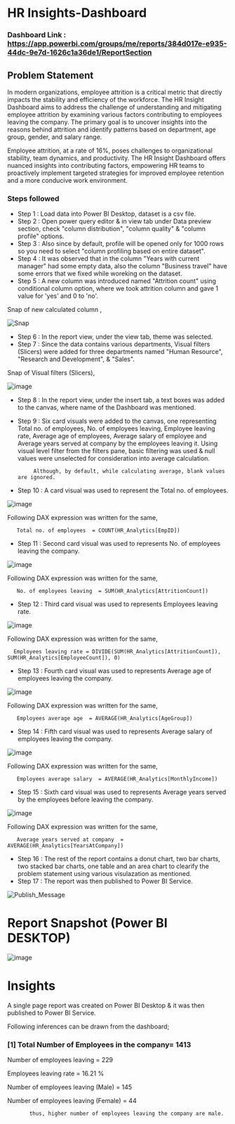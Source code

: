 # HR Insights-Dashboard

### Dashboard Link : https://app.powerbi.com/groups/me/reports/384d017e-e935-44dc-9e7d-1626c1a36de1/ReportSection

## Problem Statement

In modern organizations, employee attrition is a critical metric that directly impacts the stability and efficiency of the workforce. The HR Insight Dashboard aims to address the challenge of understanding and mitigating employee attrition by examining various factors contributing to employees leaving the company. The primary goal is to uncover insights into the reasons behind attrition and identify patterns based on department, age group, gender, and salary range.

Employee attrition, at a rate of 16%, poses challenges to organizational stability, team dynamics, and productivity. The HR Insight Dashboard offers nuanced insights into contributing factors, empowering HR teams to proactively implement targeted strategies for improved employee retention and a more conducive work environment.


### Steps followed 

- Step 1 : Load data into Power BI Desktop, dataset is a csv file.
- Step 2 : Open power query editor & in view tab under Data preview section, check "column distribution", "column quality" & "column profile" options.
- Step 3 : Also since by default, profile will be opened only for 1000 rows so you need to select "column profiling based on entire dataset".
- Step 4 : It was observed that in the column "Years with current manager" had some empty data, also the column "Business travel" have some errors that we fixed while woreking on the dataset. 
- Step 5 : A new column was introduced named "Attrition count" using conditional column option, where we took attrition column and gave 1 value for 'yes' and 0 to 'no'.

Snap of new calculated column ,

![Snap](https://github.com/Bidishabiswas1704/HR_Insights_Dashboard/assets/140384850/ff85ebf8-0c05-43a8-8d65-93722da0c9d0)
- Step 6 : In the report view, under the view tab, theme was selected.
- Step 7 : Since the data contains various departments, Visual filters (Slicers) were added for three departments named "Human Resource", "Research and Development", & "Sales".

Snap of Visual filters (Slicers),

![image](https://github.com/Bidishabiswas1704/HR_Insights_Dashboard/assets/140384850/c2ac6f4b-f277-46c0-85e0-88600bd972eb)
- Step 8 : In the report view, under the insert tab, a text boxes was added to the canvas, where name of the Dashboard was mentioned.
- Step 9 : Six card visuals were added to the canvas, one representing Total no. of employees, No. of employees leaving, Employee leaving rate, Average age of employees, Average salary of employee and Average years served at company by the employees leaving it.
           Using visual level filter from the filters pane, basic filtering was used & null values were unselected for consideration into average calculation.
           
           Although, by default, while calculating average, blank values are ignored.

- Step 10 : A card visual was used to represent the Total no. of employees.

![image](https://github.com/Bidishabiswas1704/HR_Insights_Dashboard/assets/140384850/372ab522-9eba-4091-a4bf-e17c6bc4f966)

Following DAX expression was written for the same,
        
       Total no. of employees  = COUNT(HR_Analytics[EmpID])
- Step 11 : Second card visual was used to represents No. of employees leaving the company.

![image](https://github.com/Bidishabiswas1704/HR_Insights_Dashboard/assets/140384850/196cc87e-115d-4b5d-8589-8ded941f489e)

Following DAX expression was written for the same,
        
       No. of employees leaving  = SUM(HR_Analytics[AttritionCount])
       
- Step 12 : Third card visual was used to represents Employees leaving rate.

![image](https://github.com/Bidishabiswas1704/HR_Insights_Dashboard/assets/140384850/bc385c15-d7a1-4317-a779-c73b2d18addb)
 
Following DAX expression was written for the same,
               
      Employees leaving rate = DIVIDE(SUM(HR_Analytics[AttritionCount]), SUM(HR_Analytics[EmployeeCount]), 0)
      
- Step 13 : Fourth card visual was used to represents Average age of employees leaving the company.

![image](https://github.com/Bidishabiswas1704/HR_Insights_Dashboard/assets/140384850/e34da94d-9f9f-4ab6-984b-a8c441f9b2aa)

Following DAX expression was written for the same,
        
       Employees average age  = AVERAGE(HR_Analytics[AgeGroup])
- Step 14 : Fifth card visual was used to represents Average salary of employees leaving the company.

![image](https://github.com/Bidishabiswas1704/HR_Insights_Dashboard/assets/140384850/84ccb347-e00b-489c-bff8-ca5e6e160844)

Following DAX expression was written for the same,
        
       Employees average salary  = AVERAGE(HR_Analytics[MonthlyIncome])
- Step 15 : Sixth card visual was used to represents Average years served by the employees before leaving the company.

![image](https://github.com/Bidishabiswas1704/HR_Insights_Dashboard/assets/140384850/d5b8fff2-ebae-460c-81ef-2e7549032686)

Following DAX expression was written for the same,
        
       Average years served at company  = AVERAGE(HR_Analytics[YearsAtCompany])

- Step 16 : The rest of the report contains a donut chart, two bar charts, two stacked bar charts, one table and an area chart to clearify the problem statement using various visulazation as mentioned.
 - Step 17 : The report was then published to Power BI Service.
 
 
![Publish_Message](https://user-images.githubusercontent.com/102996550/174094520-3a845196-97e6-4d44-8760-34a64abc3e77.jpg)

 # Report Snapshot (Power BI DESKTOP)
 
![image](https://github.com/Bidishabiswas1704/HR_Insights_Dashboard/assets/140384850/63a7ee85-b7d3-4bf0-b058-6547fbd651e3)

# Insights

A single page report was created on Power BI Desktop & it was then published to Power BI Service.

Following inferences can be drawn from the dashboard;
### [1] Total Number of Employees in the company= 1413

   Number of employees leaving = 229
   
   Employees leaving rate = 16.21 %

   Number of employees leaving (Male) = 145

   Number of employees leaving (Female) = 44

           thus, higher number of employees leaving the company are male.
